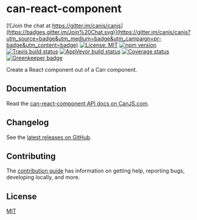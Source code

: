 # can-react-component

[![Join the chat at https://gitter.im/canjs/canjs](https://badges.gitter.im/Join%20Chat.svg)](https://gitter.im/canjs/canjs?utm_source=badge&utm_medium=badge&utm_campaign=pr-badge&utm_content=badge)
[![License: MIT](https://img.shields.io/badge/License-MIT-blue.svg)](https://github.com/canjs/can-react-component/blob/master/LICENSE.md)
[![npm version](https://badge.fury.io/js/can-react-component.svg)](https://www.npmjs.com/package/can-react-component)
[![Travis build status](https://travis-ci.org/canjs/can-react-component.svg?branch=master)](https://travis-ci.org/canjs/can-react-component)
[![AppVeyor build status](https://ci.appveyor.com/api/projects/status/github/canjs/can-react-component?branch=master&svg=true)](https://ci.appveyor.com/project/matthewp/can-react-component)
[![Coverage status](https://coveralls.io/repos/github/canjs/can-react-component/badge.svg?branch=master)](https://coveralls.io/github/canjs/can-react-component?branch=master)
[![Greenkeeper badge](https://badges.greenkeeper.io/canjs/can-react-component.svg)](https://greenkeeper.io/)

Create a React component out of a Can component.

## Documentation

Read the [can-react-component API docs on CanJS.com](https://canjs.com/doc/can-react-component.html).

## Changelog

See the [latest releases on GitHub](https://github.com/canjs/can-react-component/releases).

## Contributing

The [contribution guide](https://github.com/canjs/can-react-component/blob/master/CONTRIBUTING.md) has information on getting help, reporting bugs, developing locally, and more.

## License

[MIT](https://github.com/canjs/can-react-component/blob/master/LICENSE.md)

